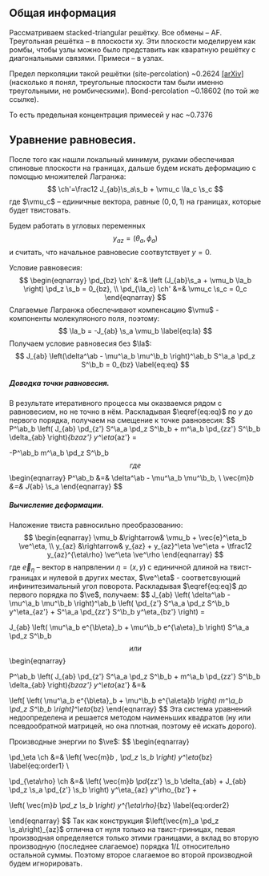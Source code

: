 $$
\newcommand{\ch}{{\cal H}}
\newcommand{\a}{\alpha}
\newcommand{\b}{\beta}
\newcommand{\ve}{\varepsilon}
\newcommand{\pd}{\partial}
\newcommand{\ab}{{\alpha\beta}}
\newcommand{\vS}{\vec{S}}
\newcommand{\s}{\vec{S}}
\newcommand{\la}{\lambda}
\newcommand{\vmu}{\vec{\mu}}
\newcommand{\vve}{\vec{\varepsilon}}
\newcommand{\beq}{\begin{eqnarray}}
\newcommand{\eeq}{\end{eqnarray}}
\newcommand{\vphi}{\varphi}
\newcommand{\eps}{\epsilon}
\newcommand{\oy}{\overline{y}}
\nonumber
$$
## Общая информация

Рассматриваем stacked-triangular решётку. Все обмены – AF. Треугольная решётка – в плоскости xy. Эти плоскости моделируем как ромбы, чтобы узлы можно было представить как кваратную решётку с диагональными связями. Примеси – в узлах.

Предел перколяции такой решётки (site-percolation) ~0.2624 [[arXiv]](https://arxiv.org/abs/1302.0484) (насколько я понял, треугольные плоскости там были именно треугольными, не ромбическими). Bond-percolation ~0.18602 (по той же ссылке).

То есть предельная концентрация примесей у нас ~0.7376

## Уравнение равновесия.



После того как нашли локальный минимум, руками обеспечивая спиновые плоскости на границах, дальше будем искать деформацию с помощью множителей Лагранжа:
$$
\ch'=\frac12 J_{ab}\s_a\s_b + \vmu_c \la_c \s_c
$$
где $\vmu_c$ – единичные вектора, равные $(0, 0, 1)$ на границах, которые будет твистовать.

Будем работать в угловых переменных
$$
y_{az} = (\theta_a, \, \phi_a)
$$
и считать, что начальное равновесие соотвутствует $y=0$.

Условие равновесия:
$$
\begin{eqnarray}
\pd_{bz} \ch' &=& \left (J_{ab}\s_a + \vmu_b \la_b \right) \pd_z \s_b = 0_{bz}, \\
\pd_{\la_c} \ch' &=& \vmu_c \s_c = 0_c
\end{eqnarray}
$$
Слагаемые Лагранжа обеспечивают компенсацию $\vmu$ - компоненты молекуляоного поля, поэтому:
$$
\la_b = -J_{ab} \s_a \vmu_b  \label{eq:la}
$$
Получаем условие равновесия без $\la$:
$$
J_{ab} \left(\delta^\ab - \mu^\a_b \mu^\b_b \right)^\ab_b S^\a_a \pd_z S^\b_b = 0_{bz}
\label{eq:eq}
$$

##### Доводка точки равновесия.

В результате итеративного процесса мы оказваемся рядом с равновесием, но не точно в нём. Раскладывая $\eqref{eq:eq}$ по $y$ до первого порядка, получаем на смещение к точке равновесия:
$$
P^\ab_b
\left( 
		J_{ab} \pd_{z'} S^\a_a \pd_z S^\b_b + 
	  m^\a_b \pd_{zz'} S^\b_b \delta_{ab}
\right)_{bzaz'} y^\eta_{az'} = 

-P^\ab_b m^\a_b \pd_z S^\b_b
$$
где 
$$
\begin{eqnarray}
P^\ab_b &=& \delta^\ab - \mu^\a_b \mu^\b_b, \\
\vec{m}_b &=& J_{ab} \s_a
\end{eqnarray}
$$

##### Вычисление деформации.

Наложение твиста равносильно преобразованию:
$$
\begin{eqnarray}
\vmu_b &\rightarrow& \vmu_b + \vec{e}^\eta_b \ve^\eta, \\
y_{az} &\rightarrow& y_{az} + y_{az}^\eta \ve^\eta + 
											\tfrac12 y_{az}^{\eta\rho} \ve^\eta \ve^\rho
\end{eqnarray}
$$
где $\vec{e}_\eta$ – вектор в напрвлении $\eta = (x, y)$ с единичной длиной на твист-границах и нулевой в других местах,   $\ve^\eta$ - соответсвующий инфинитезимальный угол поворота. Раскладывая $\eqref{eq:eq}$ до первого порядка по $\ve$, получаем:
$$
J_{ab} \left( \delta^\ab - \mu^\a_b \mu^\b_b \right)^\ab_b
\left( 
		\pd_{z'} S^\a_a \pd_z S^\b_b y^\eta_{az'} + 
		S^\a_a \pd_{zz'} S^\b_b y^\eta_{bz'}
\right) = 

J_{ab} \left( \mu^\a_b e^{\b\eta}_b + \mu^\b_b e^{\a\eta}_b \right) S^\a_a \pd_z S^\b_b
$$
или
$$
\begin{eqnarray}

P^\ab_b
\left( 
		J_{ab} \pd_{z'} S^\a_a \pd_z S^\b_b + 
	  m^\a_b \pd_{zz'} S^\b_b \delta_{ab}
\right)_{bzaz'} y^\eta_{az'} &=& 

\left[
\left( \mu^\a_b e^{\b\eta}_b + \mu^\b_b e^{\a\eta}_b \right) m^\a_b \pd_z S^\b_b 
\right]^\eta_{bz} 
\end{eqnarray}
$$
Эта система уравнений недоопределена и решается методом наименьших квадратов (ну или псевдообратной матрицей, но она плотная, поэтому её искать дорого).

Производные энергии по $\ve$:
$$
\begin{eqnarray}

\pd_\eta \ch &=& \left( \vec{m}_b \, \pd_z \s_b \right) y^\eta_{bz} \label{eq:order1} \\

\pd_{\eta\rho} \ch &=& \left( 
		\vec{m}_b \pd_{zz'} \s_b \delta_{ab} + 
		J_{ab} \pd_z \s_a \pd_{z'} \s_b 
\right) y^\eta_{az} y^\rho_{bz'} +

\left( \vec{m}_b \pd_z \s_b \right) y^{\eta\rho}_{bz} \label{eq:order2}

\end{eqnarray}
$$
Так как конструкция $\left(\vec{m}_a \pd_z \s_a\right)_{az}$ отлична от нуля только на твист-гриницах, певая производная определяется только этими границами, а вклад во вторую производную (последнее слагаемое) порядка $1/L$ относительно остальной суммы. Поэтому второе слагаемое во второй производной будем игнорировать.








